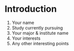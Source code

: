 # Introduction
1. Your name
2. Study currently pursuing
3. Your major & institute name
4. Your interests
5. Any other interesting points
